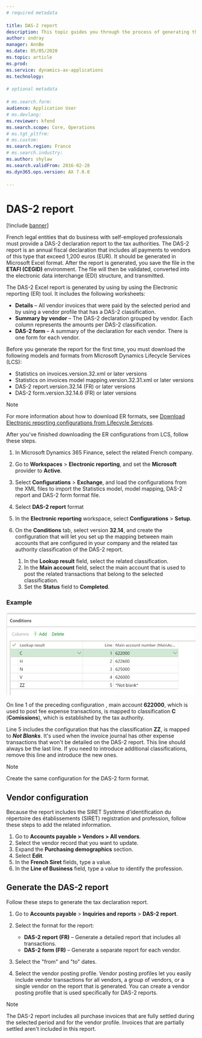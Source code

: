 ```yaml
---
# required metadata

title: DAS-2 report
description: This topic guides you through the process of generating the Standard Audit File for France (FEC) in Microsoft Dynamics 365 Finance.
author: sndray
manager: AnnBe
ms.date: 05/05/2020
ms.topic: article
ms.prod: 
ms.service: dynamics-ax-applications
ms.technology: 

# optional metadata

# ms.search.form: 
audience: Application User
# ms.devlang: 
ms.reviewer: kfend
ms.search.scope: Core, Operations
# ms.tgt_pltfrm: 
# ms.custom:
ms.search.region: France
# ms.search.industry: 
ms.author: shylaw
ms.search.validFrom: 2016-02-28
ms.dyn365.ops.version: AX 7.0.0

---
```


# DAS-2 report

[!include [banner](../includes/banner.md)]

French legal entities that do business with self-employed professionals must provide a DAS-2 declaration report to the tax authorities. The DAS-2 report is an annual fiscal declaration that includes all payments to vendors of this type that exceed 1,200 euros (EUR). It should be generated in Microsoft Excel format. After the report is generated, you save the file in the **ETAFI (CEGID)** environment. The file will then be validated, converted into the electronic data interchange (EDI) structure, and transmitted.

The DAS-2 Excel report is generated by using by using the Electronic reporting (ER) tool. It includes the following worksheets:

- **Details** – All vendor invoices that were paid by the selected period and by using a vendor profile that has a DAS-2 classification.
- **Summary by vendor** – The DAS-2 declaration grouped by vendor. Each column represents the amounts per DAS-2 classification.
- **DAS-2 form** – A summary of the declaration for each vendor. There is one form for each vendor.

Before you generate the report for the first time, you must download the following models and formats from Microsoft Dynamics Lifecycle Services (LCS):

- Statistics on invoices.version.32.xml or later versions
- Statistics on invoices model mapping.version.32.31.xml or later versions
- DAS-2 report.version.32.14 (FR) or later versions
- DAS-2 form.version.32.14.6 (FR) or later versions 

> [!NOTE]
> For more information about how to download ER formats, see [Download Electronic reporting configurations from Lifecycle Services](../../dev-itpro/analytics/download-electronic-reporting-configuration-lcs.md).

After you've finished downloading the ER configurations from LCS, follow these steps.

1. In Microsoft Dynamics 365 Finance, select the related French company.
2. Go to **Workspaces** \> **Electronic reporting**, and set the **Microsoft** provider to **Active**.
3. Select **Configurations** \> **Exchange**, and load the configurations from the XML files to import the Statistics model, model mapping, DAS-2 report and DAS-2 form format file.
4. Select **DAS-2 report** format
5. In the **Electronic reporting** workspace, select **Configurations** \> **Setup**.
6. On the **Conditions** tab, select version **32.14**, and create the configuration that will let you set up the mapping between main accounts that are configured in your company and the related tax authority classification of the DAS-2 report.

    1. In the **Lookup result** field, select the related classification.
    2. In the **Main account** field, select the main account that is used to post the related transactions that belong to the selected classification.
    3. Set the **Status** field to **Completed**.

### Example

[![Example of a configuration](./media/emea-fra-das2-report-configuration.png)](./media/emea-fra-das2-report-configuration.png)

On line 1 of the preceding configuration , main account **622000**, which is used to post fee expense transactions, is mapped to classification **C** (**Comissions**), which is established by the tax authority.

Line 5 includes the configuration that has the classification **ZZ**, is mapped to ***Not Blanks***. It's used when the invoice journal has other expense transactions that won't be detailed on the DAS-2 report. This line should always be the last line. If you need to introduce additional classifications, remove this line and introduce the new ones.

> [!NOTE]
> Create the same configuration for the DAS-2 form format.


## Vendor configuration

Because the report includes the SIRET Système d'identification du répertoire des établissements (SIRET) registration and profession, follow these steps to add the related information.

1. Go to **Accounts payable > Vendors > All vendors**.
2. Select the vendor record that you want to update.
3. Expand the **Purchasing demographics** section.
4. Select **Edit**.
5. In the **French Siret** fields, type a value.
6. In the **Line of Business** field, type a value to identify the profession.

## Generate the DAS-2 report

Follow these steps to generate the tax declaration report.

1. Go to **Accounts payable** \> **Inquiries and reports** \> **DAS-2 report**.
2. Select the format for the report:

    - **DAS-2 report (FR)** – Generate a detailed report that includes all transactions.
    - **DAS-2 form (FR)** – Generate a separate report for each vendor.

3. Select the "from" and "to" dates.
4. Select the vendor posting profile. Vendor posting profiles let you easily include vendor transactions for all vendors, a group of vendors, or a single vendor on the report that is generated. You can create a vendor posting profile that is used specifically for DAS-2 reports.

> [!NOTE]
> The DAS-2 report includes all purchase invoices that are fully settled during the selected period and for the vendor profile. Invoices that are partially settled aren't included in this report.
